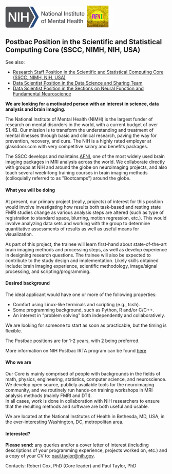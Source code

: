 <img src="NIMH_logo.png" width="250">  <img src="AFNI_logo.png" width="80"> 

## Postbac Position in the Scientific and Statistical Computing Core (SSCC, NIMH, NIH, USA)
See also: 
* [Research Staff Position in the Scientific and Statistical Computing Core (SSCC, NIMH, NIH, USA)](https://github.com/afni/Staff_scientist_position_available)
* [Data Scientist Position in the Data Science and Sharing Team](https://github.com/nih-fmrif/dataSci_job_ad)
* [Data Scientist Position in the Sections on Neural Function and Fundamental Neuroscience](https://github.com/nih-fmrif/mcrscpy_dataSci_job)

<b>We are looking for a motivated person with an interest in science, data analysis and brain imaging.</b>

The National Institute of Mental Health (NIMH) is the largest funder of research on mental disorders in the world, with a current budget of over $1.4B. Our mission is to transform the understanding and treatment of mental illnesses through basic and clinical research, paving the way for prevention, recovery, and cure. The NIH is a highly rated employer at glassdoor.com with very competitive salary and benefits packages.

The SSCC develops and maintains [AFNI](https://afni.nimh.nih.gov), one of the most widely used brain imaging packages in MRI analysis across the world.  We collaborate directly with groups at NIH and around the globe on neuroimaging projects, and also teach several week-long training courses in brain imaging methods (colloquially referred to as "Bootcamps") around the globe.  


#### What you will be doing

At present, our primary project (really, project*s*) of interest for this position would involve investigating how results both task-based and resting state FMRI studies change as various analysis steps are altered (such as type of registration to standard space, blurring, motion regression, etc.).  This would involve analyzing data sets and working with the group to determine quantitative assessments of results as well as useful means for visualization.

As part of this project, the trainee will learn first-hand about state-of-the-art brain imaging methods and processing steps, as well as develop experience in designing research questions.  The trainee will also be expected to contribute to the study design and implementation.  Likely skills obtained include: brain imaging experience, scientific methodology, image/signal processing, and scripting/programming.

  
#### Desired background

The ideal applicant would have one or more of the following properties:

+ Comfort using Linux-like terminals and scripting (e.g., tcsh).
+ Some programming background, such as Python, R and/or C/C++. 
+ An interest in "problem solving" both independently and collaboratively.

We are looking for someone to start as soon as practicable, but the timing is flexible.

The Postbac positions are for 1-2 years, with 2 being preferred.

More information on NIH Postbac IRTA program can be found [here](https://www.nimh.nih.gov/labs-at-nimh/scientific-director/office-of-fellowship-and-training/fellowships-and-training-programs/postbaccalaureate-programs.shtml)

#### Who we are
Our Core is mainly comprised of people with backgrounds in the fields of math, physics, engineering, statistics, computer science, and neuroscience.  
We develop open source, publicly available tools for the neuroimaging community, and we routinely run hands-on training workshops in MRI analysis methods (mainly FMRI and DTI).  
In all cases, work is done in collaboration with NIH researchers to ensure that the resulting methods and software are both useful and usable.  

We are located at the National Institutes of Health in Bethesda, MD, USA, in the ever-interesting Washington, DC, metropolitan area.


#### Interested?
<b>Please send:</b> any queries and/or a cover letter of interest (including descriptions of your programming experience, projects worked on, etc.) and a copy of your CV to:  paul.taylor@nih.gov.

Contacts:  Robert Cox, PhD (Core leader) and Paul Taylor, PhD
